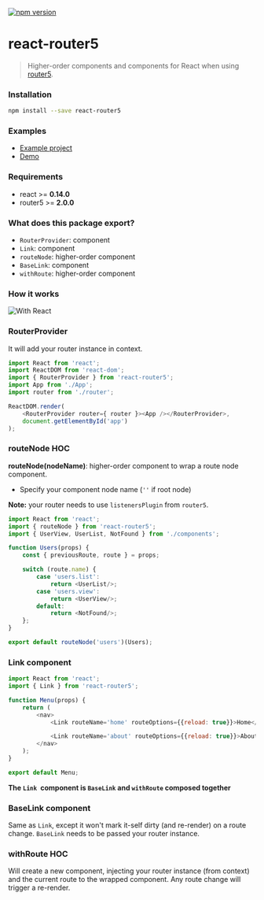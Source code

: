 [![npm version](https://badge.fury.io/js/react-router5.svg)](https://badge.fury.io/js/react-router5)

# react-router5

> Higher-order components and components for React when using [router5](https://github.com/router5/router5).


### Installation

```sh
npm install --save react-router5
```

### Examples

* [Example project](../packages/examples/apps/react)
* [Demo](https://router5.github.io/docs/with-react.html#/inbox)

### Requirements

- react >= __0.14.0__
- router5 >= __2.0.0__

### What does this package export?

- `RouterProvider`: component
- `Link`: component
- `routeNode`: higher-order component
- `BaseLink`: component
- `withRoute`: higher-order component


### How it works

![With React](https://cdn.rawgit.com/router5/router5.github.io/master/img/router-view.png)


### RouterProvider

It will add your router instance in context.

```javascript
import React from 'react';
import ReactDOM from 'react-dom';
import { RouterProvider } from 'react-router5';
import App from './App';
import router from './router';

ReactDOM.render(
    <RouterProvider router={ router }><App /></RouterProvider>,
    document.getElementById('app')
);
```

### routeNode HOC

__routeNode(nodeName)__: higher-order component to wrap a route node component.

- Specify your component node name (`''` if root node)

__Note:__ your router needs to use `listenersPlugin` from `router5`.

```javascript
import React from 'react';
import { routeNode } from 'react-router5';
import { UserView, UserList, NotFound } from './components';

function Users(props) {
    const { previousRoute, route } = props;

    switch (route.name) {
        case 'users.list':
            return <UserList/>;
        case 'users.view':
            return <UserView/>;
        default:
            return <NotFound/>;
    };
}

export default routeNode('users')(Users);

```

### Link component

```javascript
import React from 'react';
import { Link } from 'react-router5';

function Menu(props) {
    return (
        <nav>
            <Link routeName='home' routeOptions={{reload: true}}>Home</Link>

            <Link routeName='about' routeOptions={{reload: true}}>About</Link>
        </nav>
    );
}

export default Menu;
```

__The `Link `component is `BaseLink` and `withRoute` composed together__

### BaseLink component

Same as `Link`, except it won't mark it-self dirty (and re-render) on a route change. `BaseLink` needs to be passed your router instance.

### withRoute HOC

Will create a new component, injecting your router instance (from context) and the current route to the wrapped component. Any route change will trigger a re-render.
